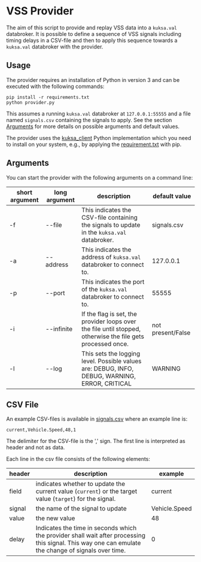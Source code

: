 # VSS Provider
The aim of this script to provide and replay VSS data into a `kuksa.val` databroker. It is possible to define a sequence of VSS signals including timing delays in a CSV-file and then to apply this sequence towards a `kuksa.val` databroker with the provider.

## Usage
The provider requires an installation of Python in version 3 and can be executed with the following commands:

```
pip install -r requirements.txt
python provider.py
```

This assumes a running `kuksa.val` databroker at `127.0.0.1:55555` and a file named `signals.csv` containing the signals to apply. See the section [Arguments](#arguments) for more details on possible arguments and default values.

The provider uses the [kuksa_client]() Python implementation which you need to install on your system, e.g., by applying the [requirement.txt](requirements.txt) with pip.

## Arguments
You can start the provider with the following arguments on a command line:

| short argument | long argument | description | default value |
|---- | ---- | ----- | ----|
|-f| --file | This indicates the CSV-file containing the signals to update in the `kuksa.val` databroker. | signals.csv |
| -a | --address | This indicates the address of `kuksa.val` databroker to connect to. | 127.0.0.1 |
| -p | --port | This indicates the port of the `kuksa.val` databroker to connect to. | 55555 |
| -i | --infinite | If the flag is set, the provider loops over the file until stopped, otherwise the file gets processed once. | not present/False
| -l | --log | This sets the logging level. Possible values are: DEBUG, INFO, DEBUG, WARNING, ERROR, CRITICAL | WARNING

## CSV File
An example CSV-files is available in [signals.csv](signals.csv) where an example line is:

```
current,Vehicle.Speed,48,1
```

The delimiter for the CSV-file is the ',' sign. The first line is interpreted as header and not as data.

Each line in the csv file consists of the following elements:

| header | description | example |
| -- | -----------| --|
| field | indicates whether to update the current value (`current`) or the target value (`target`) for the signal. | current |
| signal | the name of the signal to update | Vehicle.Speed
| value | the new value | 48 |
| delay | Indicates the time in seconds which the provider shall wait after processing this signal. This way one can emulate the change of signals over time. | 0 |
